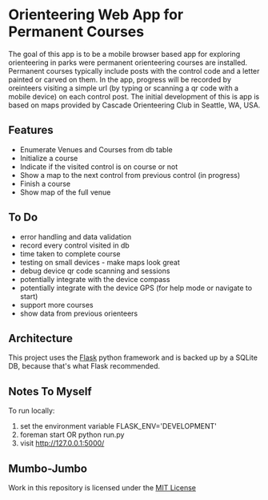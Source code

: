 Orienteering Web App for Permanent Courses
==========================================

The goal of this app is to be a mobile browser based app for exploring orienteering in parks were permanent orienteering courses are installed. Permanent courses typically include posts with the control code and a letter painted or carved on them. In the app, progress will be recorded by oreinteers visiting a simple url (by typing or scanning a qr code with a mobile device) on each control post. The initial development of this is app is based on maps provided by Cascade Orienteering Club in Seattle, WA, USA.

Features
--------
* Enumerate Venues and Courses from db table
* Initialize a course
* Indicate if the visited control is on course or not
* Show a map to the next control from previous control (in progress)
* Finish a course
* Show map of the full venue

To Do
-----
* error handling and data validation
* record every control visited in db
* time taken to complete course
* testing on small devices - make maps look great
* debug device qr code scanning and sessions
* potentially integrate with the device compass
* potentially integrate with the device GPS (for help mode or navigate to start)
* support more courses
* show data from previous orienteers


Architecture
------------
This project uses the [Flask](http://flask.pocoo.org/) python framework and is backed up by a SQLite DB, because that's what Flask recommended.


Notes To Myself
---------------
To run locally:
 1. set the environment variable FLASK_ENV='DEVELOPMENT'
 2. foreman start OR python run.py
 3. visit http://127.0.0.1:5000/


Mumbo-Jumbo
-----------
Work in this repository is licensed under the [MIT License](http://mit-license.org/)
